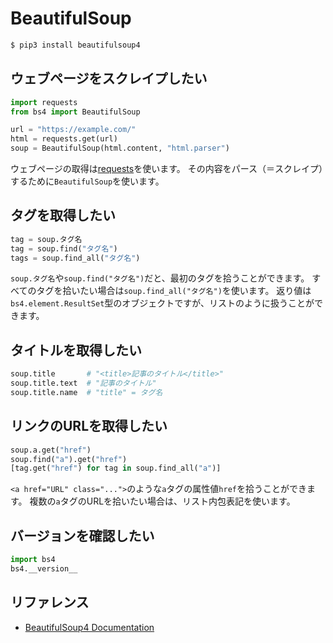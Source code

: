 # BeautifulSoup

```bash
$ pip3 install beautifulsoup4
```

## ウェブページをスクレイプしたい

```python
import requests
from bs4 import BeautifulSoup

url = "https://example.com/"
html = requests.get(url)
soup = BeautifulSoup(html.content, "html.parser")
```

ウェブページの取得は[requests](python-requests.md)を使います。
その内容をパース（＝スクレイプ）するために``BeautifulSoup``を使います。

## タグを取得したい

```python
tag = soup.タグ名
tag = soup.find("タグ名")
tags = soup.find_all("タグ名")
```

``soup.タグ名``や``soup.find("タグ名")``だと、最初のタグを拾うことができます。
すべてのタグを拾いたい場合は``soup.find_all("タグ名")``を使います。
返り値は``bs4.element.ResultSet``型のオブジェクトですが、リストのように扱うことができます。

## タイトルを取得したい

```python
soup.title       # "<title>記事のタイトル</title>"
soup.title.text  # "記事のタイトル"
soup.title.name  # "title" = タグ名
```

## リンクのURLを取得したい

```python
soup.a.get("href")
soup.find("a").get("href")
[tag.get("href") for tag in soup.find_all("a")]
```

``<a href="URL" class="...">``のような``a``タグの属性値``href``を拾うことができます。
複数の``a``タグのURLを拾いたい場合は、リスト内包表記を使います。

## バージョンを確認したい

```python
import bs4
bs4.__version__
```

## リファレンス

- [BeautifulSoup4 Documentation](https://www.crummy.com/software/BeautifulSoup/)
